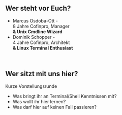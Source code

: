 ## Wer steht vor Euch?<!-- .element class="bg-lightblue pad-sm" -->

- Marcus Osdoba-Ott -<br/>
  8 Jahre Cofinpro, Manager<br/>
  **&amp; Unix Cmdline Wizard**<!-- .element class="fragment" -->
- Dominik Schopper -<br/>
  4 Jahre Cofinpro, Architekt<br/>
  **&amp; Linux Terminal Enthusiast**<!-- .element class="fragment" -->

&nbsp;

<div class="fragment">

## Wer sitzt mit uns hier?<!-- .element class="bg-lightblue pad-sm" -->
Kurze Vorstellungsrunde

- Was bringt ihr an Terminal/Shell Kenntnissen mit?
- Was wollt ihr hier lernen?
- Was darf hier auf keinen Fall passieren?

</div>